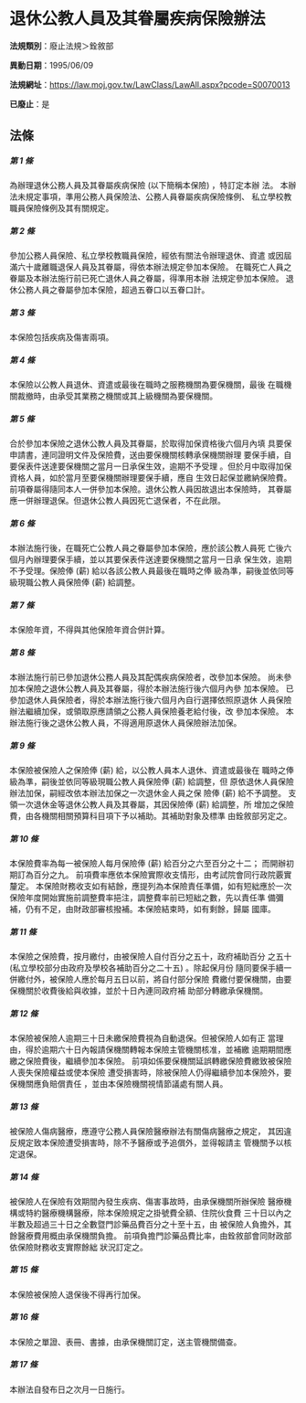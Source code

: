# 退休公教人員及其眷屬疾病保險辦法

**法規類別**：廢止法規＞銓敘部

**異動日期**：1995/06/09  

**法規網址**：https://law.moj.gov.tw/LawClass/LawAll.aspx?pcode=S0070013

**已廢止**：是



## 法條
##### 第 1 條
為辦理退休公務人員及其眷屬疾病保險 (以下簡稱本保險) ，特訂定本辦
法。
本辦法未規定事項，準用公務人員保險法、公務人員眷屬疾病保險條例、
私立學校教職員保險條例及其有關規定。

##### 第 2 條
參加公務人員保險、私立學校教職員保險，經依有關法令辦理退休、資遣
或因屆滿六十歲離職退保人員及其眷屬，得依本辦法規定參加本保險。
在職死亡人員之眷屬及本辦法施行前已死亡退休人員之眷屬，得準用本辦
法規定參加本保險。
退休公務人員之眷屬參加本保險，超過五眷口以五眷口計。

##### 第 3 條
本保險包括疾病及傷害兩項。

##### 第 4 條
本保險以公教人員退休、資遣或最後在職時之服務機關為要保機關，最後
在職機關裁撤時，由承受其業務之機關或其上級機關為要保機關。

##### 第 5 條
合於參加本保險之退休公教人員及其眷屬，於取得加保資格後六個月內填
具要保申請書，連同證明文件及保險費，送由要保機關核轉承保機關辦理
要保手續，自要保表件送達要保機關之當月一日承保生效，逾期不予受理
。但於月中取得加保資格人員，如於當月至要保機關辦理要保手續，應自
生效日起保並繳納保險費。
前項眷屬得隨同本人一併參加本保險。退休公教人員因故退出本保險時，
其眷屬應一併辦理退保。但退休公教人員因死亡退保者，不在此限。

##### 第 6 條
本辦法施行後，在職死亡公教人員之眷屬參加本保險，應於該公教人員死
亡後六個月內辦理要保手續，並以其要保表件送達要保機關之當月一日承
保生效，逾期不予受理。保險俸 (薪) 給以各該公教人員最後在職時之俸
級為準，嗣後並依同等級現職公教人員保險俸 (薪) 給調整。

##### 第 7 條
本保險年資，不得與其他保險年資合併計算。

##### 第 8 條
本辦法施行前已參加退休公務人員及其配偶疾病保險者，改參加本保險。
尚未參加本保險之退休公教人員及其眷屬，得於本辦法施行後六個月內參
加本保險。
已參加退休人員保險者，得於本辦法施行後六個月內自行選擇依照原退休
人員保險辦法繼續加保，或領取原應請領之公務人員保險養老給付後，改
參加本保險。
本辦法施行後之退休公教人員，不得適用原退休人員保險辦法加保。

##### 第 9 條
本保險被保險人之保險俸 (薪) 給，以公教人員本人退休、資遣或最後在
職時之俸級為準，嗣後並依同等級現職公教人員保險俸 (薪) 給調整，但
原依退休人員保險辦法加保，嗣經改依本辦法加保之一次退休金人員之保
險俸 (薪) 給不予調整。
支領一次退休金等退休公教人員及其眷屬，其因保險俸 (薪) 給調整，所
增加之保險費，由各機關相關預算科目項下予以補助。其補助對象及標準
由銓敘部另定之。

##### 第 10 條
本保險費率為每一被保險人每月保險俸 (薪) 給百分之六至百分之十二；
而開辦初期訂為百分之九。
前項費率應依本保險實際收支情形，由考試院會同行政院覈實釐定。
本保險財務收支如有結餘，應提列為本保險責任準備，如有短絀應於一次
保險年度開始實施前調整費率挹注，調整費率前已短絀之數，先以責任準
備彌補，仍有不足，由財政部審核撥補。本保險結束時，如有剩餘，歸屬
國庫。

##### 第 11 條
本保險之保險費，按月繳付，由被保險人自付百分之五十，政府補助百分
之五十 (私立學校部分由政府及學校各補助百分之二十五) 。除起保月份
隨同要保手續一併繳付外，被保險人應於每月五日以前，將自付部分保險
費繳付要保機關，由要保機關於收費後給與收據，並於十日內連同政府補
助部分轉繳承保機關。

##### 第 12 條
本保險被保險人逾期三十日未繳保險費視為自動退保。但被保險人如有正
當理由，得於逾期六十日內報請保機關轉報本保險主管機關核准，並補繳
逾期期間應繳之保險費後，繼續參加本保險。
前項如係要保機關延誤轉繳保險費繳致被保險人喪失保險權益或使本保險
遭受損害時，除被保險人仍得繼續參加本保險外，要保機關應負賠償責任
，並由本保險機關視情節議處有關人員。

##### 第 13 條
被保險人傷病醫療，應遵守公務人員保險醫療辦法有關傷病醫療之規定，
其因違反規定致本保險遭受損害時，除不予醫療或予追償外，並得報請主
管機關予以核定退保。

##### 第 14 條
被保險人在保險有效期間內發生疾病、傷害事故時，由承保機關所辦保險
醫療機構或特約醫療機構醫療，除本保險規定之掛號費全額、住院伙食費
三十日以內之半數及超過三十日之全數暨門診藥品費百分之十至十五，由
被保險人負擔外，其餘醫療費用概由承保機關負擔。
前項負擔門診藥品費比率，由銓敘部會同財政部依保險財務收支實際餘絀
狀況訂定之。

##### 第 15 條
本保險被保險人退保後不得再行加保。

##### 第 16 條
本保險之單證、表冊、書據，由承保機關訂定，送主管機關備查。

##### 第 17 條
本辦法自發布日之次月一日施行。


